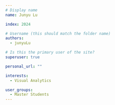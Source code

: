 ```yaml
---
# Display name
name: Junyu Lu

index: 2024

# Username (this should match the folder name)
authors:
  - junyuLu

# Is this the primary user of the site?
superuser: true

personal_url: ""

interests:
  - Visual Analytics

user_groups:
  - Master Students
---
```

